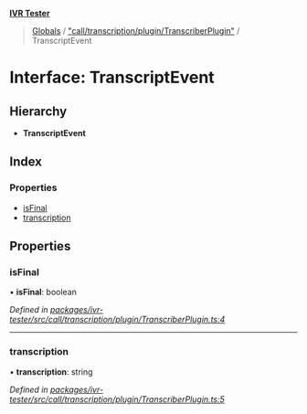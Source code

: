 **[IVR Tester](../README.md)**

> [Globals](../README.md) / ["call/transcription/plugin/TranscriberPlugin"](../modules/_call_transcription_plugin_transcriberplugin_.md) / TranscriptEvent

# Interface: TranscriptEvent

## Hierarchy

* **TranscriptEvent**

## Index

### Properties

* [isFinal](_call_transcription_plugin_transcriberplugin_.transcriptevent.md#isfinal)
* [transcription](_call_transcription_plugin_transcriberplugin_.transcriptevent.md#transcription)

## Properties

### isFinal

•  **isFinal**: boolean

*Defined in [packages/ivr-tester/src/call/transcription/plugin/TranscriberPlugin.ts:4](https://github.com/SketchingDev/ivr-tester/blob/3ff21e1/packages/ivr-tester/src/call/transcription/plugin/TranscriberPlugin.ts#L4)*

___

### transcription

•  **transcription**: string

*Defined in [packages/ivr-tester/src/call/transcription/plugin/TranscriberPlugin.ts:5](https://github.com/SketchingDev/ivr-tester/blob/3ff21e1/packages/ivr-tester/src/call/transcription/plugin/TranscriberPlugin.ts#L5)*
